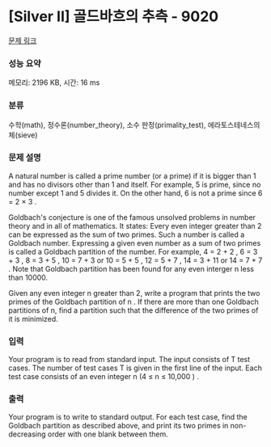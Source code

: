 # [Silver II] 골드바흐의 추측 - 9020 

[문제 링크](https://www.acmicpc.net/problem/9020) 

### 성능 요약

메모리: 2196 KB, 시간: 16 ms

### 분류

수학(math), 정수론(number_theory), 소수 판정(primality_test), 에라토스테네스의 체(sieve)

### 문제 설명

<p>A natural number is called a prime number (or a prime) if it is bigger than 1 and has no divisors other than 1 and itself. For example, 5 is prime, since no number except 1 and 5 divides it. On the other hand, 6 is not a prime since 6 = 2 × 3 . </p>

<p>Goldbach's conjecture is one of the famous unsolved problems in number theory and in all of mathematics. It states: Every even integer greater than 2 can be expressed as the sum of two primes. Such a number is called a Goldbach number. Expressing a given even number as a sum of two primes is called a Goldbach partition of the number. For example, 4 = 2 + 2 , 6 = 3 + 3 , 8 = 3 + 5 , 10 = 7 + 3 or 10 = 5 + 5 , 12 = 5 + 7 , 14 = 3 + 11 or 14 = 7 + 7 . Note that Goldbach partition has been found for any even interger n less than 10000.</p>

<p>Given any even integer n greater than 2, write a program that prints the two primes of the Goldbach partition of n . If there are more than one Goldbach partitions of n, find a partition such that the difference of the two primes of it is minimized. </p>

### 입력 

 <p>Your program is to read from standard input. The input consists of T test cases. The number of test cases T is given in the first line of the input. Each test case consists of an even integer n (4 ≤ n ≤ 10,000 ) .</p>

### 출력 

 <p>Your program is to write to standard output. For each test case, find the Goldbach partition as described above, and print its two primes in non-decreasing order with one blank between them.</p>

